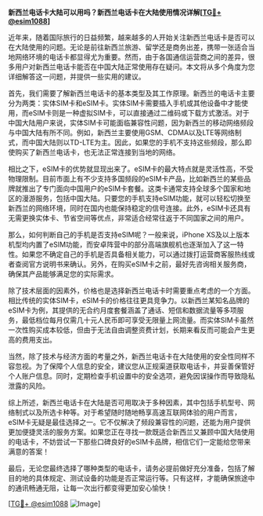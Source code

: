 **新西兰电话卡大陆可以用吗？新西兰电话卡在大陆使用情况详解[[TG💪+ @esim1088](https://t.me/s/esim1088)]**

近年来，随着国际旅行的日益频繁，越来越多的人开始关注新西兰电话卡是否可以在大陆使用的问题。无论是前往新西兰旅游、留学还是商务出差，携带一张适合当地网络环境的电话卡都显得尤为重要。然而，由于各国通信运营商之间的差异，很多用户对新西兰电话卡能否在中国大陆正常使用存在疑问。本文将从多个角度为您详细解答这一问题，并提供一些实用的建议。

首先，我们需要了解新西兰电话卡的基本类型及其工作原理。新西兰的电话卡主要分为两类：实体SIM卡和eSIM卡。实体SIM卡需要插入手机或其他设备中才能使用，而eSIM卡则是一种虚拟SIM卡，可以直接通过二维码或下载方式激活。对于中国大陆用户来说，实体SIM卡可能面临兼容性问题，因为新西兰的移动网络频段与中国大陆有所不同。例如，新西兰主要使用GSM、CDMA以及LTE等网络制式，而中国大陆则以TD-LTE为主。因此，如果您的手机不支持这些频段，那么即使购买了新西兰电话卡，也无法正常连接到当地的网络。

相比之下，eSIM卡的优势就显现出来了。eSIM卡的最大特点就是灵活性高，不受物理限制。目前市面上有不少支持多国频段的eSIM卡产品，比如新西兰的某些品牌就推出了专门面向中国用户的eSIM卡套餐。这类卡通常支持全球多个国家和地区的漫游服务，包括中国大陆。只要您的手机支持eSIM功能，就可以轻松切换至新西兰的网络环境，同时在国内也能保持稳定的信号连接。此外，eSIM卡还具有无需更换实体卡、节省空间等优点，非常适合经常往返于不同国家之间的用户。

那么，如何判断自己的手机是否支持eSIM呢？一般来说，iPhone XS及以上版本机型均内置了eSIM功能，而安卓阵营中的部分高端旗舰机也逐渐加入了这一特性。如果您不确定自己的手机是否具备相关能力，可以通过拨打运营商客服热线或者查阅官方说明书来确认。另外，在购买eSIM卡之前，最好先咨询相关服务商，确保其产品能够满足您的实际需求。

除了技术层面的因素外，价格也是选择新西兰电话卡时需要重点考虑的一个方面。相比传统的实体SIM卡，eSIM卡的价格往往更具竞争力。以新西兰某知名品牌的eSIM卡为例，其提供的无合约月度套餐涵盖了通话、短信和数据流量等多项服务，最低档位每月仅需几十元人民币即可享受无限量上网流量。而实体SIM卡虽然一次性购买成本较低，但由于无法自由调整资费计划，长期来看反而可能会产生更高的费用支出。

当然，除了技术与经济方面的考量之外，新西兰电话卡在大陆使用的安全性同样不容忽视。为了保障个人信息的安全，建议您从正规渠道获取电话卡，并妥善保管好个人账户信息。同时，定期检查手机设置中的安全选项，避免因误操作而导致隐私泄露的风险。

综上所述，新西兰电话卡在大陆是否可用取决于多种因素，其中包括手机型号、网络制式以及所选卡种等。对于希望随时随地畅享高速互联网体验的用户而言，eSIM卡无疑是最佳选择之一。它不仅解决了频段兼容性的问题，还能为用户提供更加便捷灵活的服务方案。如果您正在寻找一款既适合新西兰又兼顾中国大陆使用的电话卡，不妨尝试一下那些口碑良好的eSIM卡品牌，相信它们一定能给您带来满意的答案！

最后，无论您最终选择了哪种类型的电话卡，请务必提前做好充分准备，包括了解目的地的具体规定、测试设备的功能是否正常运行等。只有这样，才能确保旅途中的通讯畅通无阻，让每一次出行都变得更加安心愉快！

[[TG💪+ @esim1088](https://t.me/s/esim1088) ![Image](https://i.postimg.cc/4NQfJmqS/Snipaste-2025-05-13-00-14-12.png)]